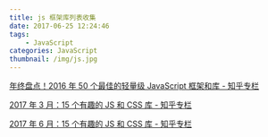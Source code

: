 ```yaml
---
title: js 框架库列表收集
date: 2017-06-25 12:24:46
tags:
    - JavaScript
categories: JavaScript
thumbnail: /img/js.jpg
---
```


[年终盘点！2016 年 50 个最佳的轻量级 JavaScript 框架和库 - 知乎专栏](https://zhuanlan.zhihu.com/p/24598210?hmsr=toutiao.io&utm_medium=toutiao.io&utm_source=toutiao.io)

[2017 年 3 月：15 个有趣的 JS 和 CSS 库 - 知乎专栏](https://zhuanlan.zhihu.com/p/26023672?hmsr=toutiao.io&utm_medium=toutiao.io&utm_source=toutiao.io)

[2017 年 6 月：15 个有趣的 JS 和 CSS 库 - 知乎专栏](https://zhuanlan.zhihu.com/p/27447083?hmsr=toutiao.io&utm_medium=toutiao.io&utm_source=toutiao.io)